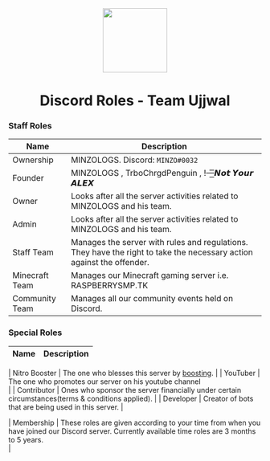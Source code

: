 <div align="center">
    <img src="https://im5.ezgif.com/tmp/ezgif-5-a71ae76bbf.gif" width="128px" style="max-width:100%;">
    <h1>Discord Roles - Team Ujjwal</h1>
</div>

<h3>Staff Roles</h3>

| Name           | Description                                                                                                           |
|----------------|-----------------------------------------------------------------------------------------------------------------------|
| Ownership      | MINZOLOGS.  Discord: `MINZO#0032`                                                                                     |
| Founder        | MINZOLOGS , TrboChrgdPenguin , !—͟͞𝙉𝙤𝙩 𝙔𝙤𝙪𝙧 𝘼𝙇𝙀𝙓                                                                       |          
| Owner          | Looks after all the server activities related to MINZOLOGS and his team.                                              |
| Admin          | Looks after all the server activities related to MINZOLOGS and his team.                                              |
| Staff Team     | Manages the server with rules and regulations. They have the right to take the necessary action against the offender. |
| Minecraft Team | Manages our Minecraft gaming server i.e. RASPBERRYSMP.TK                                                              |
| Community Team | Manages all our community events held on Discord.                                                                     |

<h3>Special Roles</h3>

| Name              | Description                                                                                                                                                                                                     |
|-------------------|-----------------------------------------------------------------------------------------------------------------------------------------------------------------------------------------------------------------|

| Nitro Booster     | The one who blesses this server by [boosting](https://support.discord.com/hc/en-us/articles/360028038352-Server-Boosting-).                                                                                     |
| YouTuber          | The one who promotes our server on his youtube channel    
                                                     |
| Contributor       | Ones who sponsor the server financially under certain circumstances(terms & conditions applied).                                                                                                                |
| Developer         | Creator of bots that are being used in this server.                                                                                                                                                            |

| Membership            | These roles are given according to your time from when you have joined our Discord server. Currently available time roles are 3 months to 5 years.    
   |
